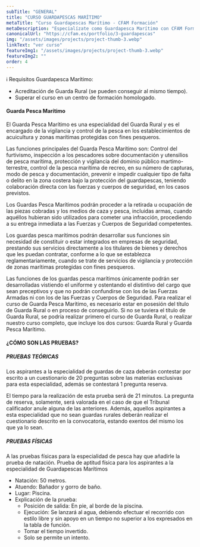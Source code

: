 ```yaml
---
subTitle: "GENERAL" 
title: "CURSO GUARDAPESCAS MARÍTIMO"
metaTitle: "Curso Guardapescas Marítimo - CFAM Formación"
metaDescription: "Especialízate como Guardapesca Marítimo con CFAM Formación. Aprende los requisitos y obtén tu acreditación oficial."
canonicalUrl: "https://cfam.es/portfolio/3-guardapescas"
img: "/assets/images/projects/project-thumb-3.webp"
linkText: "ver curso"
featureImg1: "/assets/images/projects/project-thumb-3.webp"
featureImg2: ""
order: 4
---
```

ℹ️ Requisitos Guardapesca Marítimo:
- Acreditación de Guarda Rural (se pueden conseguir al mismo tiempo). 
- Superar el curso en un centro de formación homologado.

#### Guarda Pesca Marítimo

El Guarda Pesca Marítimo es una especialidad del Guarda Rural y es el encargado de la
vigilancia y control de la pesca en los establecimientos de acuicultura y zonas marítimas
protegidas con fines pesqueros.

Las funciones principales del Guarda Pesca Marítimo son:
Control del furtivismo, inspección a los pescadores sobre documentación y utensilios de pesca
marítima, protección y vigilancia del dominio público martimo-terrestre, control de la pesca
marítima de recreo, en su número de capturas, modo de pesca y documentación, prevenir e
impedir cualquier tipo de falta o delito en la zona costera bajo la protección del guardapescas,
teniendo colaboración directa con las fuerzas y cuerpos de seguridad, en los casos previstos.

Los Guardas Pesca Marítimos podrán proceder a la retirada u ocupación de las piezas
cobradas y los medios de caza y pesca, incluidas armas, cuando aquéllos hubieran sido
utilizados para cometer una infracción, procediendo a su entrega inmediata a las Fuerzas y
Cuerpos de Seguridad competentes.

Los guardas pesca marítimos podrán desarrollar sus funciones sin necesidad de constituir o
estar integrados en empresas de seguridad, prestando sus servicios directamente a los
titulares de bienes y derechos que les puedan contratar, conforme a lo que se establezca
reglamentariamente, cuando se trate de servicios de vigilancia y protección de zonas marítimas
protegidas con fines pesqueros.

Las funciones de los guardas pesca marítimos únicamente podrán ser desarrolladas vistiendo
el uniforme y ostentando el distintivo del cargo que sean preceptivos y que no podrán
confundirse con los de las Fuerzas Armadas ni con los de las Fuerzas y Cuerpos de Seguridad.
Para realizar el curso de Guarda Pesca Marítimo, es necesario estar en posesión del título de
Guarda Rural o en proceso de conseguirlo. Si no se tuviera el título de Guarda Rural, se podría
realizar primero el curso de Guarda Rural, o realizar nuestro curso completo, que incluye los
dos cursos: Guarda Rural y Guarda Pesca Marítimo.

#### ¿CÓMO SON LAS PRUEBAS?
##### PRUEBAS TEÓRICAS
Los aspirantes a la especialidad de guardas de caza deberán contestar por escrito a un
cuestionario de 20 preguntas sobre las materias exclusivas para esta especialidad, además se
contestará 1 pregunta reserva.

El tiempo para la realización de esta prueba será de 21 minutos. La pregunta de reserva,
solamente, será valorada en el caso de que el Tribunal calificador anule alguna de las
anteriores. Además, aquellos aspirantes a esta especialidad que no sean guardas rurales
deberán realizar el cuestionario descrito en la convocatoria, estando exentos del mismo los que
ya lo sean.

##### PRUEBAS FÍSICAS
A las pruebas físicas para la especialidad de pesca hay que añadirle la prueba de natación.
Prueba de aptitud física para los aspirantes a la especialidad de Guardapescas Marítimos
- Natación: 50 metros.
- Atuendo: Bañador y gorro de baño.
- Lugar: Piscina.
- Explicación de la prueba:
  - Posición de salida: En pie, al borde de la piscina.
  - Ejecución: Se lanzará al agua, debiendo efectuar el recorrido con estilo libre y sin
  apoyo en un tiempo no superior a los expresados en la tabla de función.
  - Tomar el tiempo invertido.
  - Solo se permite un intento.